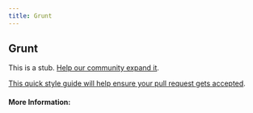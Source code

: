 ```yaml
---
title: Grunt
---
```


## Grunt

This is a stub. [Help our community expand it](https://github.com/freeCodeCamp/guide-articles/tree/master/articles/Tools/Grunt/index.md).

[This quick style guide will help ensure your pull request gets accepted](https://github.com/freeCodeCamp/guide-articles/blob/master/README.md).

<!-- The article goes here, in GitHub-flavored Markdown. Feel free to add YouTube videos, images, and CodePen/JSBin embeds  -->

#### More Information:
<!-- Please add any articles you think might be helpful to read before writing the article -->


